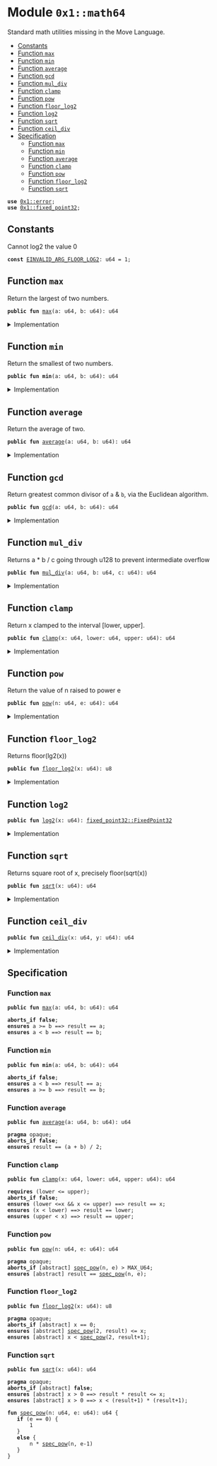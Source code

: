 
<a id="0x1_math64"></a>

# Module `0x1::math64`

Standard math utilities missing in the Move Language.


-  [Constants](#@Constants_0)
-  [Function `max`](#0x1_math64_max)
-  [Function `min`](#0x1_math64_min)
-  [Function `average`](#0x1_math64_average)
-  [Function `gcd`](#0x1_math64_gcd)
-  [Function `mul_div`](#0x1_math64_mul_div)
-  [Function `clamp`](#0x1_math64_clamp)
-  [Function `pow`](#0x1_math64_pow)
-  [Function `floor_log2`](#0x1_math64_floor_log2)
-  [Function `log2`](#0x1_math64_log2)
-  [Function `sqrt`](#0x1_math64_sqrt)
-  [Function `ceil_div`](#0x1_math64_ceil_div)
-  [Specification](#@Specification_1)
    -  [Function `max`](#@Specification_1_max)
    -  [Function `min`](#@Specification_1_min)
    -  [Function `average`](#@Specification_1_average)
    -  [Function `clamp`](#@Specification_1_clamp)
    -  [Function `pow`](#@Specification_1_pow)
    -  [Function `floor_log2`](#@Specification_1_floor_log2)
    -  [Function `sqrt`](#@Specification_1_sqrt)


<pre><code><b>use</b> <a href="../../move-stdlib/doc/error.md#0x1_error">0x1::error</a>;<br /><b>use</b> <a href="../../move-stdlib/doc/fixed_point32.md#0x1_fixed_point32">0x1::fixed_point32</a>;<br /></code></pre>



<a id="@Constants_0"></a>

## Constants


<a id="0x1_math64_EINVALID_ARG_FLOOR_LOG2"></a>

Cannot log2 the value 0


<pre><code><b>const</b> <a href="math64.md#0x1_math64_EINVALID_ARG_FLOOR_LOG2">EINVALID_ARG_FLOOR_LOG2</a>: u64 &#61; 1;<br /></code></pre>



<a id="0x1_math64_max"></a>

## Function `max`

Return the largest of two numbers.


<pre><code><b>public</b> <b>fun</b> <a href="math64.md#0x1_math64_max">max</a>(a: u64, b: u64): u64<br /></code></pre>



<details>
<summary>Implementation</summary>


<pre><code><b>public</b> <b>fun</b> <a href="math64.md#0x1_math64_max">max</a>(a: u64, b: u64): u64 &#123;<br />    <b>if</b> (a &gt;&#61; b) a <b>else</b> b<br />&#125;<br /></code></pre>



</details>

<a id="0x1_math64_min"></a>

## Function `min`

Return the smallest of two numbers.


<pre><code><b>public</b> <b>fun</b> <b>min</b>(a: u64, b: u64): u64<br /></code></pre>



<details>
<summary>Implementation</summary>


<pre><code><b>public</b> <b>fun</b> <b>min</b>(a: u64, b: u64): u64 &#123;<br />    <b>if</b> (a &lt; b) a <b>else</b> b<br />&#125;<br /></code></pre>



</details>

<a id="0x1_math64_average"></a>

## Function `average`

Return the average of two.


<pre><code><b>public</b> <b>fun</b> <a href="math64.md#0x1_math64_average">average</a>(a: u64, b: u64): u64<br /></code></pre>



<details>
<summary>Implementation</summary>


<pre><code><b>public</b> <b>fun</b> <a href="math64.md#0x1_math64_average">average</a>(a: u64, b: u64): u64 &#123;<br />    <b>if</b> (a &lt; b) &#123;<br />        a &#43; (b &#45; a) / 2<br />    &#125; <b>else</b> &#123;<br />        b &#43; (a &#45; b) / 2<br />    &#125;<br />&#125;<br /></code></pre>



</details>

<a id="0x1_math64_gcd"></a>

## Function `gcd`

Return greatest common divisor of <code>a</code> &amp; <code>b</code>, via the Euclidean algorithm.


<pre><code><b>public</b> <b>fun</b> <a href="math64.md#0x1_math64_gcd">gcd</a>(a: u64, b: u64): u64<br /></code></pre>



<details>
<summary>Implementation</summary>


<pre><code><b>public</b> inline <b>fun</b> <a href="math64.md#0x1_math64_gcd">gcd</a>(a: u64, b: u64): u64 &#123;<br />    <b>let</b> (large, small) &#61; <b>if</b> (a &gt; b) (a, b) <b>else</b> (b, a);<br />    <b>while</b> (small !&#61; 0) &#123;<br />        <b>let</b> tmp &#61; small;<br />        small &#61; large % small;<br />        large &#61; tmp;<br />    &#125;;<br />    large<br />&#125;<br /></code></pre>



</details>

<a id="0x1_math64_mul_div"></a>

## Function `mul_div`

Returns a &#42; b / c going through u128 to prevent intermediate overflow


<pre><code><b>public</b> <b>fun</b> <a href="math64.md#0x1_math64_mul_div">mul_div</a>(a: u64, b: u64, c: u64): u64<br /></code></pre>



<details>
<summary>Implementation</summary>


<pre><code><b>public</b> inline <b>fun</b> <a href="math64.md#0x1_math64_mul_div">mul_div</a>(a: u64, b: u64, c: u64): u64 &#123;<br />    // Inline functions cannot take constants, <b>as</b> then every <b>module</b> using it needs the constant<br />    <b>assert</b>!(c !&#61; 0, std::error::invalid_argument(4));<br />    (((a <b>as</b> u128) &#42; (b <b>as</b> u128) / (c <b>as</b> u128)) <b>as</b> u64)<br />&#125;<br /></code></pre>



</details>

<a id="0x1_math64_clamp"></a>

## Function `clamp`

Return x clamped to the interval [lower, upper].


<pre><code><b>public</b> <b>fun</b> <a href="math64.md#0x1_math64_clamp">clamp</a>(x: u64, lower: u64, upper: u64): u64<br /></code></pre>



<details>
<summary>Implementation</summary>


<pre><code><b>public</b> <b>fun</b> <a href="math64.md#0x1_math64_clamp">clamp</a>(x: u64, lower: u64, upper: u64): u64 &#123;<br />    <b>min</b>(upper, <a href="math64.md#0x1_math64_max">max</a>(lower, x))<br />&#125;<br /></code></pre>



</details>

<a id="0x1_math64_pow"></a>

## Function `pow`

Return the value of n raised to power e


<pre><code><b>public</b> <b>fun</b> <a href="math64.md#0x1_math64_pow">pow</a>(n: u64, e: u64): u64<br /></code></pre>



<details>
<summary>Implementation</summary>


<pre><code><b>public</b> <b>fun</b> <a href="math64.md#0x1_math64_pow">pow</a>(n: u64, e: u64): u64 &#123;<br />    <b>if</b> (e &#61;&#61; 0) &#123;<br />        1<br />    &#125; <b>else</b> &#123;<br />        <b>let</b> p &#61; 1;<br />        <b>while</b> (e &gt; 1) &#123;<br />            <b>if</b> (e % 2 &#61;&#61; 1) &#123;<br />                p &#61; p &#42; n;<br />            &#125;;<br />            e &#61; e / 2;<br />            n &#61; n &#42; n;<br />        &#125;;<br />        p &#42; n<br />    &#125;<br />&#125;<br /></code></pre>



</details>

<a id="0x1_math64_floor_log2"></a>

## Function `floor_log2`

Returns floor(lg2(x))


<pre><code><b>public</b> <b>fun</b> <a href="math64.md#0x1_math64_floor_log2">floor_log2</a>(x: u64): u8<br /></code></pre>



<details>
<summary>Implementation</summary>


<pre><code><b>public</b> <b>fun</b> <a href="math64.md#0x1_math64_floor_log2">floor_log2</a>(x: u64): u8 &#123;<br />    <b>let</b> res &#61; 0;<br />    <b>assert</b>!(x !&#61; 0, std::error::invalid_argument(<a href="math64.md#0x1_math64_EINVALID_ARG_FLOOR_LOG2">EINVALID_ARG_FLOOR_LOG2</a>));<br />    // Effectively the position of the most significant set bit<br />    <b>let</b> n &#61; 32;<br />    <b>while</b> (n &gt; 0) &#123;<br />        <b>if</b> (x &gt;&#61; (1 &lt;&lt; n)) &#123;<br />            x &#61; x &gt;&gt; n;<br />            res &#61; res &#43; n;<br />        &#125;;<br />        n &#61; n &gt;&gt; 1;<br />    &#125;;<br />    res<br />&#125;<br /></code></pre>



</details>

<a id="0x1_math64_log2"></a>

## Function `log2`



<pre><code><b>public</b> <b>fun</b> <a href="math64.md#0x1_math64_log2">log2</a>(x: u64): <a href="../../move-stdlib/doc/fixed_point32.md#0x1_fixed_point32_FixedPoint32">fixed_point32::FixedPoint32</a><br /></code></pre>



<details>
<summary>Implementation</summary>


<pre><code><b>public</b> <b>fun</b> <a href="math64.md#0x1_math64_log2">log2</a>(x: u64): FixedPoint32 &#123;<br />    <b>let</b> integer_part &#61; <a href="math64.md#0x1_math64_floor_log2">floor_log2</a>(x);<br />    // Normalize x <b>to</b> [1, 2) in fixed point 32.<br />    <b>let</b> y &#61; (<b>if</b> (x &gt;&#61; 1 &lt;&lt; 32) &#123;<br />        x &gt;&gt; (integer_part &#45; 32)<br />    &#125; <b>else</b> &#123;<br />        x &lt;&lt; (32 &#45; integer_part)<br />    &#125; <b>as</b> u128);<br />    <b>let</b> frac &#61; 0;<br />    <b>let</b> delta &#61; 1 &lt;&lt; 31;<br />    <b>while</b> (delta !&#61; 0) &#123;<br />        // log x &#61; 1/2 log x^2<br />        // x in [1, 2)<br />        y &#61; (y &#42; y) &gt;&gt; 32;<br />        // x is now in [1, 4)<br />        // <b>if</b> x in [2, 4) then log x &#61; 1 &#43; log (x / 2)<br />        <b>if</b> (y &gt;&#61; (2 &lt;&lt; 32)) &#123; frac &#61; frac &#43; delta; y &#61; y &gt;&gt; 1; &#125;;<br />        delta &#61; delta &gt;&gt; 1;<br />    &#125;;<br />    <a href="../../move-stdlib/doc/fixed_point32.md#0x1_fixed_point32_create_from_raw_value">fixed_point32::create_from_raw_value</a> (((integer_part <b>as</b> u64) &lt;&lt; 32) &#43; frac)<br />&#125;<br /></code></pre>



</details>

<a id="0x1_math64_sqrt"></a>

## Function `sqrt`

Returns square root of x, precisely floor(sqrt(x))


<pre><code><b>public</b> <b>fun</b> <a href="math64.md#0x1_math64_sqrt">sqrt</a>(x: u64): u64<br /></code></pre>



<details>
<summary>Implementation</summary>


<pre><code><b>public</b> <b>fun</b> <a href="math64.md#0x1_math64_sqrt">sqrt</a>(x: u64): u64 &#123;<br />    <b>if</b> (x &#61;&#61; 0) <b>return</b> 0;<br />    // Note the plus 1 in the expression. Let n &#61; floor_lg2(x) we have x in [2^n, 2^(n&#43;1)&gt; and thus the answer in<br />    // the half&#45;open interval [2^(n/2), 2^((n&#43;1)/2)&gt;. For even n we can write this <b>as</b> [2^(n/2), <a href="math64.md#0x1_math64_sqrt">sqrt</a>(2) 2^(n/2)&gt;<br />    // for odd n [2^((n&#43;1)/2)/<a href="math64.md#0x1_math64_sqrt">sqrt</a>(2), 2^((n&#43;1)/2&gt;. For even n the left end point is integer for odd the right<br />    // end point is integer. If we <b>choose</b> <b>as</b> our first approximation the integer end point we have <b>as</b> maximum<br />    // relative <a href="../../move-stdlib/doc/error.md#0x1_error">error</a> either (<a href="math64.md#0x1_math64_sqrt">sqrt</a>(2) &#45; 1) or (1 &#45; 1/<a href="math64.md#0x1_math64_sqrt">sqrt</a>(2)) both are smaller then 1/2.<br />    <b>let</b> res &#61; 1 &lt;&lt; ((<a href="math64.md#0x1_math64_floor_log2">floor_log2</a>(x) &#43; 1) &gt;&gt; 1);<br />    // We <b>use</b> standard newton&#45;rhapson iteration <b>to</b> improve the initial approximation.<br />    // The <a href="../../move-stdlib/doc/error.md#0x1_error">error</a> term evolves <b>as</b> delta_i&#43;1 &#61; delta_i^2 / 2 (quadratic convergence).<br />    // It turns out that after 4 iterations the delta is smaller than 2^&#45;32 and thus below the treshold.<br />    res &#61; (res &#43; x / res) &gt;&gt; 1;<br />    res &#61; (res &#43; x / res) &gt;&gt; 1;<br />    res &#61; (res &#43; x / res) &gt;&gt; 1;<br />    res &#61; (res &#43; x / res) &gt;&gt; 1;<br />    <b>min</b>(res, x / res)<br />&#125;<br /></code></pre>



</details>

<a id="0x1_math64_ceil_div"></a>

## Function `ceil_div`



<pre><code><b>public</b> <b>fun</b> <a href="math64.md#0x1_math64_ceil_div">ceil_div</a>(x: u64, y: u64): u64<br /></code></pre>



<details>
<summary>Implementation</summary>


<pre><code><b>public</b> inline <b>fun</b> <a href="math64.md#0x1_math64_ceil_div">ceil_div</a>(x: u64, y: u64): u64 &#123;<br />    // <a href="math64.md#0x1_math64_ceil_div">ceil_div</a>(x, y) &#61; floor((x &#43; y &#45; 1) / y) &#61; floor((x &#45; 1) / y) &#43; 1<br />    // (x &#43; y &#45; 1) could spuriously overflow. so we <b>use</b> the later version<br />    <b>if</b> (x &#61;&#61; 0) &#123;<br />        // Inline functions cannot take constants, <b>as</b> then every <b>module</b> using it needs the constant<br />        <b>assert</b>!(y !&#61; 0, std::error::invalid_argument(4));<br />        0<br />    &#125;<br />    <b>else</b> (x &#45; 1) / y &#43; 1<br />&#125;<br /></code></pre>



</details>

<a id="@Specification_1"></a>

## Specification


<a id="@Specification_1_max"></a>

### Function `max`


<pre><code><b>public</b> <b>fun</b> <a href="math64.md#0x1_math64_max">max</a>(a: u64, b: u64): u64<br /></code></pre>




<pre><code><b>aborts_if</b> <b>false</b>;<br /><b>ensures</b> a &gt;&#61; b &#61;&#61;&gt; result &#61;&#61; a;<br /><b>ensures</b> a &lt; b &#61;&#61;&gt; result &#61;&#61; b;<br /></code></pre>



<a id="@Specification_1_min"></a>

### Function `min`


<pre><code><b>public</b> <b>fun</b> <b>min</b>(a: u64, b: u64): u64<br /></code></pre>




<pre><code><b>aborts_if</b> <b>false</b>;<br /><b>ensures</b> a &lt; b &#61;&#61;&gt; result &#61;&#61; a;<br /><b>ensures</b> a &gt;&#61; b &#61;&#61;&gt; result &#61;&#61; b;<br /></code></pre>



<a id="@Specification_1_average"></a>

### Function `average`


<pre><code><b>public</b> <b>fun</b> <a href="math64.md#0x1_math64_average">average</a>(a: u64, b: u64): u64<br /></code></pre>




<pre><code><b>pragma</b> opaque;<br /><b>aborts_if</b> <b>false</b>;<br /><b>ensures</b> result &#61;&#61; (a &#43; b) / 2;<br /></code></pre>



<a id="@Specification_1_clamp"></a>

### Function `clamp`


<pre><code><b>public</b> <b>fun</b> <a href="math64.md#0x1_math64_clamp">clamp</a>(x: u64, lower: u64, upper: u64): u64<br /></code></pre>




<pre><code><b>requires</b> (lower &lt;&#61; upper);<br /><b>aborts_if</b> <b>false</b>;<br /><b>ensures</b> (lower &lt;&#61;x &amp;&amp; x &lt;&#61; upper) &#61;&#61;&gt; result &#61;&#61; x;<br /><b>ensures</b> (x &lt; lower) &#61;&#61;&gt; result &#61;&#61; lower;<br /><b>ensures</b> (upper &lt; x) &#61;&#61;&gt; result &#61;&#61; upper;<br /></code></pre>



<a id="@Specification_1_pow"></a>

### Function `pow`


<pre><code><b>public</b> <b>fun</b> <a href="math64.md#0x1_math64_pow">pow</a>(n: u64, e: u64): u64<br /></code></pre>




<pre><code><b>pragma</b> opaque;<br /><b>aborts_if</b> [abstract] <a href="math64.md#0x1_math64_spec_pow">spec_pow</a>(n, e) &gt; MAX_U64;<br /><b>ensures</b> [abstract] result &#61;&#61; <a href="math64.md#0x1_math64_spec_pow">spec_pow</a>(n, e);<br /></code></pre>



<a id="@Specification_1_floor_log2"></a>

### Function `floor_log2`


<pre><code><b>public</b> <b>fun</b> <a href="math64.md#0x1_math64_floor_log2">floor_log2</a>(x: u64): u8<br /></code></pre>




<pre><code><b>pragma</b> opaque;<br /><b>aborts_if</b> [abstract] x &#61;&#61; 0;<br /><b>ensures</b> [abstract] <a href="math64.md#0x1_math64_spec_pow">spec_pow</a>(2, result) &lt;&#61; x;<br /><b>ensures</b> [abstract] x &lt; <a href="math64.md#0x1_math64_spec_pow">spec_pow</a>(2, result&#43;1);<br /></code></pre>



<a id="@Specification_1_sqrt"></a>

### Function `sqrt`


<pre><code><b>public</b> <b>fun</b> <a href="math64.md#0x1_math64_sqrt">sqrt</a>(x: u64): u64<br /></code></pre>




<pre><code><b>pragma</b> opaque;<br /><b>aborts_if</b> [abstract] <b>false</b>;<br /><b>ensures</b> [abstract] x &gt; 0 &#61;&#61;&gt; result &#42; result &lt;&#61; x;<br /><b>ensures</b> [abstract] x &gt; 0 &#61;&#61;&gt; x &lt; (result&#43;1) &#42; (result&#43;1);<br /></code></pre>




<a id="0x1_math64_spec_pow"></a>


<pre><code><b>fun</b> <a href="math64.md#0x1_math64_spec_pow">spec_pow</a>(n: u64, e: u64): u64 &#123;<br />   <b>if</b> (e &#61;&#61; 0) &#123;<br />       1<br />   &#125;<br />   <b>else</b> &#123;<br />       n &#42; <a href="math64.md#0x1_math64_spec_pow">spec_pow</a>(n, e&#45;1)<br />   &#125;<br />&#125;<br /></code></pre>


[move-book]: https://aptos.dev/move/book/SUMMARY
